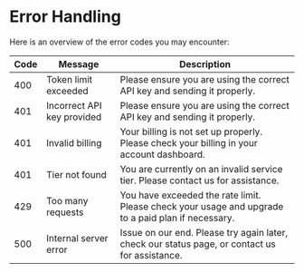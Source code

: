 # Error Handling

Here is an overview of the error codes you may encounter:

| Code | Message | Description |
|------|---------|-------------|
| 400 | Token limit exceeded | Please ensure you are using the correct API key and sending it properly. |
| 401 | Incorrect API key provided | Please ensure you are using the correct API key and sending it properly. |
| 401 | Invalid billing | Your billing is not set up properly. Please check your billing in your account dashboard. |
| 401 | Tier not found | You are currently on an invalid service tier. Please contact us for assistance. |
| 429 | Too many requests | You have exceeded the rate limit. Please check your usage and upgrade to a paid plan if necessary. |
| 500 | Internal server error | Issue on our end. Please try again later, check our status page, or contact us for assistance. |